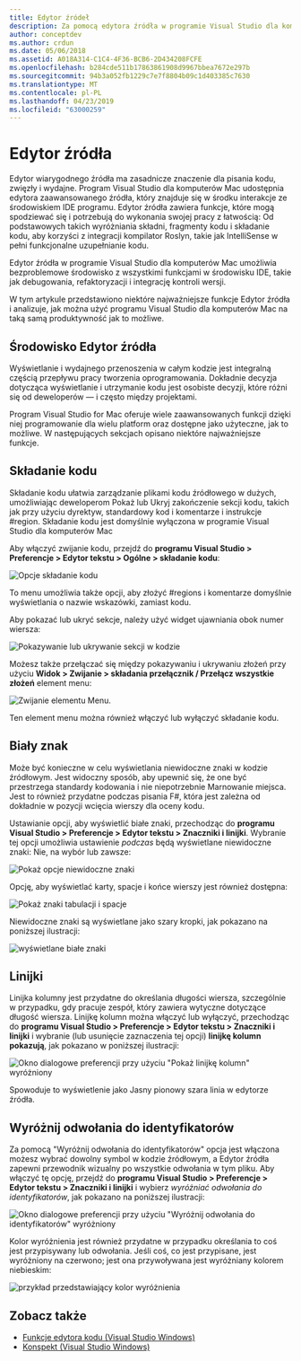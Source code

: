 ```yaml
---
title: Edytor źródeł
description: Za pomocą edytora źródła w programie Visual Studio dla komputerów Mac
author: conceptdev
ms.author: crdun
ms.date: 05/06/2018
ms.assetid: A018A314-C1C4-4F36-BCB6-2D434208FCFE
ms.openlocfilehash: b284cde511b17863861908d9967bbea7672e297b
ms.sourcegitcommit: 94b3a052fb1229c7e7f8804b09c1d403385c7630
ms.translationtype: MT
ms.contentlocale: pl-PL
ms.lasthandoff: 04/23/2019
ms.locfileid: "63000259"
---
```

# <a name="source-editor"></a>Edytor źródła

Edytor wiarygodnego źródła ma zasadnicze znaczenie dla pisania kodu, zwięzły i wydajne. Program Visual Studio dla komputerów Mac udostępnia edytora zaawansowanego źródła, który znajduje się w środku interakcje ze środowiskiem IDE programu. Edytor źródła zawiera funkcje, które mogą spodziewać się i potrzebują do wykonania swojej pracy z łatwością: Od podstawowych takich wyróżniania składni, fragmenty kodu i składanie kodu, aby korzyści z integracji kompilator Roslyn, takie jak IntelliSense w pełni funkcjonalne uzupełnianie kodu.

Edytor źródła w programie Visual Studio dla komputerów Mac umożliwia bezproblemowe środowisko z wszystkimi funkcjami w środowisku IDE, takie jak debugowania, refaktoryzacji i integrację kontroli wersji.

W tym artykule przedstawiono niektóre najważniejsze funkcje Edytor źródła i analizuje, jak można użyć programu Visual Studio dla komputerów Mac na taką samą produktywność jak to możliwe.

## <a name="the-source-editor-experience"></a>Środowisko Edytor źródła

Wyświetlanie i wydajnego przenoszenia w całym kodzie jest integralną częścią przepływu pracy tworzenia oprogramowania. Dokładnie decyzja dotycząca wyświetlanie i utrzymanie kodu jest osobiste decyzji, które różni się od deweloperów — i często między projektami.

Program Visual Studio for Mac oferuje wiele zaawansowanych funkcji dzięki niej programowanie dla wielu platform oraz dostępne jako użyteczne, jak to możliwe. W następujących sekcjach opisano niektóre najważniejsze funkcje.

## <a name="code-folding"></a>Składanie kodu

Składanie kodu ułatwia zarządzanie plikami kodu źródłowego w dużych, umożliwiając deweloperom Pokaż lub Ukryj zakończenie sekcji kodu, takich jak przy użyciu dyrektyw, standardowy kod i komentarze i instrukcje #region. Składanie kodu jest domyślnie wyłączona w programie Visual Studio dla komputerów Mac

Aby włączyć zwijanie kodu, przejdź do **programu Visual Studio > Preferencje > Edytor tekstu > Ogólne > składanie kodu**:

![Opcje składanie kodu](media/source-editor-image1.png)

To menu umożliwia także opcji, aby złożyć #regions i komentarze domyślnie wyświetlania o nazwie wskazówki, zamiast kodu.

Aby pokazać lub ukryć sekcje, należy użyć widget ujawniania obok numer wiersza:

![Pokazywanie lub ukrywanie sekcji w kodzie](media/source-editor-image2.png)

Możesz także przełączać się między pokazywaniu i ukrywaniu złożeń przy użyciu **Widok > Zwijanie > składania przełącznik / Przełącz wszystkie złożeń** element menu:

![Zwijanie elementu Menu.](media/source-editor-image19.png)

Ten element menu można również włączyć lub wyłączyć składanie kodu.

## <a name="white-space"></a>Biały znak

Może być konieczne w celu wyświetlania niewidoczne znaki w kodzie źródłowym. Jest widoczny sposób, aby upewnić się, że one być przestrzega standardy kodowania i nie niepotrzebnie Marnowanie miejsca. Jest to również przydatne podczas pisania F#, która jest zależna od dokładnie w pozycji wcięcia wierszy dla oceny kodu.

Ustawianie opcji, aby wyświetlić białe znaki, przechodząc do **programu Visual Studio > Preferencje > Edytor tekstu > Znaczniki i linijki**. Wybranie tej opcji umożliwia ustawienie _podczas_ będą wyświetlane niewidoczne znaki: Nie, na wybór lub zawsze:

![Pokaż opcje niewidoczne znaki](media/source-editor-image3.png)

Opcję, aby wyświetlać karty, spacje i końce wierszy jest również dostępna:

![Pokaż znaki tabulacji i spacje](media/source-editor-image4.png)

Niewidoczne znaki są wyświetlane jako szary kropki, jak pokazano na poniższej ilustracji:

![wyświetlane białe znaki](media/source-editor-image22.png)

## <a name="ruler"></a>Linijki

Linijka kolumny jest przydatne do określania długości wiersza, szczególnie w przypadku, gdy pracuje zespół, który zawiera wytyczne dotyczące długość wiersza. Linijkę kolumn można włączyć lub wyłączyć, przechodząc do **programu Visual Studio > Preferencje > Edytor tekstu > Znaczniki i linijki** i wybranie (lub usunięcie zaznaczenia tej opcji) **linijkę kolumn pokazują**, jak pokazano w poniższej ilustracji:

![Okno dialogowe preferencji przy użyciu "Pokaż linijkę kolumn" wyróżniony](media/source-editor-image5.png)

 Spowoduje to wyświetlenie jako Jasny pionowy szara linia w edytorze źródła.

## <a name="highlight-identifier-references"></a>Wyróżnij odwołania do identyfikatorów

Za pomocą "Wyróżnij odwołania do identyfikatorów" opcja jest włączona możesz wybrać dowolny symbol w kodzie źródłowym, a Edytor źródła zapewni przewodnik wizualny po wszystkie odwołania w tym pliku. Aby włączyć tę opcję, przejdź do **programu Visual Studio > Preferencje > Edytor tekstu > Znaczniki i linijki** i wybierz _wyróżniać odwołania do identyfikatorów_, jak pokazano na poniższej ilustracji:

![Okno dialogowe preferencji przy użyciu "Wyróżnij odwołania do identyfikatorów" wyróżniony](media/source-editor-image6.png)

Kolor wyróżnienia jest również przydatne w przypadku określania to coś jest przypisywany lub odwołania. Jeśli coś, co jest przypisane, jest wyróżniony na czerwono; jest ona przywoływana jest wyróżniany kolorem niebieskim:

![przykład przedstawiający kolor wyróżnienia](media/source-editor-image7.png)

## <a name="see-also"></a>Zobacz także

- [Funkcje edytora kodu (Visual Studio Windows)](/visualstudio/ide/writing-code-in-the-code-and-text-editor)
- [Konspekt (Visual Studio Windows)](/visualstudio/ide/outlining)